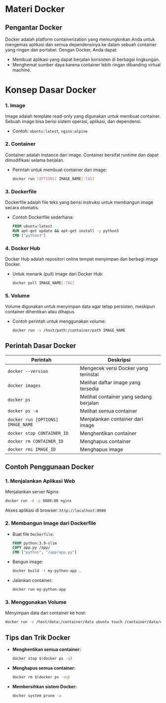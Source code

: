 # Materi Docker
## Pengantar Docker
Docker adalah platform containerization yang memungkinkan Anda untuk mengemas aplikasi dan semua dependensinya ke dalam sebuah container yang ringan dan portabel. Dengan Docker, Anda dapat:
- Membuat aplikasi yang dapat berjalan konsisten di berbagai lingkungan.
- Menghemat sumber daya karena container lebih ringan dibanding virtual machine.
# Konsep Dasar Docker

### 1. **Image**
Image adalah template read-only yang digunakan untuk membuat container. Sebuah image bisa berisi sistem operasi, aplikasi, dan dependensi.
- Contoh: `ubuntu:latest`, `nginx:alpine`
### 2. **Container**
Container adalah instance dari image. Container bersifat runtime dan dapat dimodifikasi selama berjalan.
- Perintah untuk membuat container dari image:
  ```bash
  docker run [OPTIONS] IMAGE_NAME[:TAG]
  ```
### 3. **Dockerfile**
Dockerfile adalah file teks yang berisi instruksi untuk membangun image secara otomatis.
- Contoh Dockerfile sederhana:
  ```dockerfile
  FROM ubuntu:latest
  RUN apt-get update && apt-get install -y python3
  CMD ["python3"]
  ```
### 4. **Docker Hub**
Docker Hub adalah repositori online tempat menyimpan dan berbagi image Docker.
- Untuk menarik (pull) image dari Docker Hub:
  ```bash
  docker pull IMAGE_NAME[:TAG]
  ```
### 5. **Volume**
Volume digunakan untuk menyimpan data agar tetap persisten, meskipun container dihentikan atau dihapus.
- Contoh perintah untuk menggunakan volume:
  ```bash
  docker run -v /host/path:/container/path IMAGE_NAME
  ```
## Perintah Dasar Docker

| Perintah                          | Deskripsi                                    |
|-----------------------------------|---------------------------------------------|
| `docker --version`                | Mengecek versi Docker yang terinstal        |
| `docker images`                   | Melihat daftar image yang tersedia          |
| `docker ps`                       | Melihat container yang sedang berjalan      |
| `docker ps -a`                    | Melihat semua container                     |
| `docker run [OPTIONS] IMAGE_NAME` | Menjalankan container dari image            |
| `docker stop CONTAINER_ID`        | Menghentikan container                      |
| `docker rm CONTAINER_ID`          | Menghapus container                         |
| `docker rmi IMAGE_ID`             | Menghapus image                             |
## Contoh Penggunaan Docker

### 1. **Menjalankan Aplikasi Web**
Menjalankan server Nginx:
```bash
docker run -d -p 8080:80 nginx
```
Akses aplikasi di browser: `http://localhost:8080`

### 2. **Membangun Image dari Dockerfile**
- Buat file `Dockerfile`:
  ```dockerfile
  FROM python:3.9-slim
  COPY app.py /app/
  CMD ["python", "/app/app.py"]
  ```
- Bangun image:
  ```bash
  docker build -t my-python-app .
  ```
- Jalankan container:
  ```bash
  docker run my-python-app
  ```
### 3. **Menggunakan Volume**
Menyimpan data dari container ke host:
```bash
docker run -v /host/data:/container/data ubuntu touch /container/data/example.txt
```
## Tips dan Trik Docker
- **Menghentikan semua container:**
  ```bash
  docker stop $(docker ps -q)
  ```
- **Menghapus semua container:**
  ```bash
  docker rm $(docker ps -aq)
  ```
- **Membersihkan sistem Docker:**
  ```bash
  docker system prune -a
  ```
